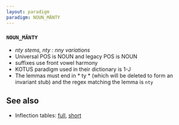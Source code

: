 ```yaml
---
layout: paradigm
paradigm: NOUN_MÄNTY
---
```

### ` NOUN_MÄNTY `

* _nty stems, nty : nny variations_
* Universal POS is NOUN and legacy POS is NOUN
* suffixes use front vowel harmony
* KOTUS paradigm used in their dictionary is 1-J
* The lemmas must end in * ty * (which will be deleted to form an invariant stub) and the regex matching the lemma is ` nty `

## See also

* Inflection tables: [full](gen/M/mänty.html), [short](gen/M/mänty_wikt.html)

